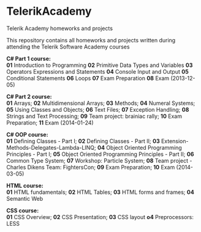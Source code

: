 TelerikAcademy
==============

Telerik Academy homeworks and projects

This repository contains all homeworks and projects written during attending the Telerik Software Academy courses

<strong>C# Part 1 course:</strong><br/>
<b>01</b> Introduction to Programming
<b>02</b> Primitive Data Types and Variables
<b>03</b> Operators Expressions and Statements
<b>04</b> Console Input and Output
<b>05</b> Conditional Statements
<b>06</b> Loops
<b>07</b> Exam Preparation
<b>08</b> Exam (2013-12-05)

<strong>C# Part 2 course:</strong><br/>
<b>01</b> Arrays;
<b>02</b> Multidimensional Arrays;
<b>03</b> Methods;
<b>04</b> Numeral Systems;
<b>05</b> Using Classes and Objects;
<b>06</b> Text Files;
<b>07</b> Exception Handling;
<b>08</b> Strings and Text Processing;
<b>09</b> Team project: brainiac rally;
<b>10</b> Exam Preparation;
<b>11</b> Exam (2014-01-24)

<strong>C# OOP course:</strong><br/>
<b>01</b> Defining Classes - Part I;
<b>02</b> Defining Classes - Part II;
<b>03</b> Extension-Methods-Delegates-Lambda-LINQ;
<b>04</b> Object Oriented Programming Principles - Part I;
<b>05</b> Object Oriented Programming Principles - Part II;
<b>06</b> Common Type System;
<b>07</b> Workshop: Particle System;
<b>08</b> Team project - Charles Dikens Team: FightersCon;
<b>09</b> Exam Preparation;
<b>10</b> Exam (2014-03-05)

<strong>HTML course:</strong><br/>
<b>01</b> HTML fundamentals;
<b>02</b> HTML Tables;
<b>03</b> HTML forms and frames;
<b>04</b> Semantic Web

<strong>CSS course:</strong><br/>
<b>01</b> CSS Overview;
<b>02</b> CSS Presentation;
<b>03</b> CSS layout
<b>o4</b> Preprocessors: LESS